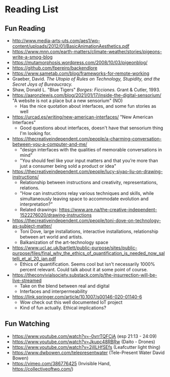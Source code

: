 # Reading List

## Fun Reading
- http://www.media-arts-uts.com/aes1/wp-content/uploads/2012/01/BasicAnimationAesthetics.pdf
- https://www.mnn.com/earth-matters/climate-weather/stories/pigeons-write-a-smog-blog
- https://mutamorphosis.wordpress.com/2008/10/03/pigeonblog/
- https://github.com/fpereiro/backendlore
- https://www.sametab.com/blog/frameworks-for-remote-working
- Graeber, David. _The Utopia of Rules on Technology, Stupidity, and the Secret Joys of Bureaucracy._
- Shaw, Donald L. "Blue Tigers" _Borges: Ficciones._ Grant & Cutler, 1993.
- https://aaronzlewis.com/blog/2021/01/17/inside-the-digital-sensorium/ "A website is not a place but a new sensorium" (NO)
  - Has the nice quotation about interfaces, and some fun stories as well
- https://urcad.es/writing/new-american-interfaces/ "New American Interfaces"
  - Good questions about interfaces, doesn't have that sensorium thing I'm looking for.
- https://thecreativeindependent.com/people/a-charming-conversation-between-you-a-computer-and-me/
  - "design interfaces with the qualities of memorable conversations in mind"
  - "You should feel like your input matters and that you’re more than just a consumer being sold a product or idea"
- https://thecreativeindependent.com/people/lucy-siyao-liu-on-drawing-instructions/
  - Relationship between instructions and creativity, representations, relations.
  - "How can instructions relay various techniques and skills, while simultaneously leaving space to accommodate evolution and interpretation?"
  - Related drawings: https://www.are.na/the-creative-independent-1522276020/drawing-instructions
- https://thecreativeindependent.com/people/toni-dove-on-technology-as-subject-matter/
  - Toni Dove, large installations, interactive installations, relationship between art world and artists.
  - Balkanization of the art-technology space
- https://www.ucl.ac.uk/bartlett/public-purpose/sites/public-purpose/files/final_why_the_ethics_of_quantification_is_needed_now_saltelli_et_al_20_jan.pdf
  - Ethics of quantification. Seems cool but isn't necessarily 1000% percent relevant. Could talk about it at some point of course.
- https://theconvivialsociety.substack.com/p/the-insurrection-will-be-live-streamed
  - Take on the blend between real and digital
  - Interfaces and interpermeability
- https://link.springer.com/article/10.1007/s00146-020-01140-6
  - Wow check out this well documented IoT project
  - Kind of fun actually. Ethical implications?

## Fun Watching
- https://www.youtube.com/watch?v=-0vrrTQFCjA (esp 21:13 - 24:09)
- https://www.youtube.com/watch?v=Jkupc48RBRw (Daito - Drones)
- https://www.youtube.com/watch?v=2jIlLHfSEfs (Leafcutter light thing)
- https://www.dwbowen.com/telepresentwater (Tele-Present Water David Bowen)
- https://vimeo.com/386776425 (Invisible Hand, https://collectiveoftwo.com/)
